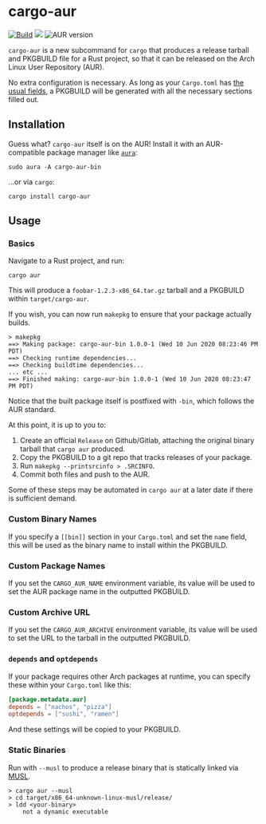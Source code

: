 # cargo-aur

[![Build](https://github.com/fosskers/cargo-aur/workflows/Build/badge.svg)][3]
[![](https://img.shields.io/crates/v/cargo-aur.svg)][4]
![AUR version][5]

`cargo-aur` is a new subcommand for `cargo` that produces a release tarball and
PKGBUILD file for a Rust project, so that it can be released on the Arch Linux
User Repository (AUR).

No extra configuration is necessary. As long as your `Cargo.toml` has [the usual
fields][0], a PKGBUILD will be generated with all the necessary sections filled
out.

## Installation

Guess what? `cargo-aur` itself is on the AUR! Install it with an AUR-compatible
package manager like [`aura`][1]:

```
sudo aura -A cargo-aur-bin
```

...or via `cargo`:

```
cargo install cargo-aur
```

## Usage

### Basics

Navigate to a Rust project, and run:

```
cargo aur
```

This will produce a `foobar-1.2.3-x86_64.tar.gz` tarball and a PKGBUILD within
`target/cargo-aur`.

If you wish, you can now run `makepkg` to ensure that your package actually builds.

```
> makepkg
==> Making package: cargo-aur-bin 1.0.0-1 (Wed 10 Jun 2020 08:23:46 PM PDT)
==> Checking runtime dependencies...
==> Checking buildtime dependencies...
... etc ...
==> Finished making: cargo-aur-bin 1.0.0-1 (Wed 10 Jun 2020 08:23:47 PM PDT)
```

Notice that the built package itself is postfixed with `-bin`, which follows the
AUR standard.

At this point, it is up to you to:

1. Create an official `Release` on Github/Gitlab, attaching the original binary
   tarball that `cargo aur` produced.
2. Copy the PKGBUILD to a git repo that tracks releases of your package.
3. Run `makepkg --printsrcinfo > .SRCINFO`.
4. Commit both files and push to the AUR.

Some of these steps may be automated in `cargo aur` at a later date if there is
sufficient demand.

### Custom Binary Names

If you specify a `[[bin]]` section in your `Cargo.toml` and set the `name`
field, this will be used as the binary name to install within the PKGBUILD.

### Custom Package Names

If you set the `CARGO_AUR_NAME` environment variable, its value will be used
to set the AUR package name in the outputted PKGBUILD.

### Custom Archive URL

If you set the `CARGO_AUR_ARCHIVE` environment variable, its value will be used
to set the URL to the tarball in the outputted PKGBUILD.

### `depends` and `optdepends`

If your package requires other Arch packages at runtime, you can specify these
within your `Cargo.toml` like this:

```toml
[package.metadata.aur]
depends = ["nachos", "pizza"]
optdepends = ["sushi", "ramen"]
```

And these settings will be copied to your PKGBUILD.

### Static Binaries

Run with `--musl` to produce a release binary that is statically linked via
[MUSL][2].

```
> cargo aur --musl
> cd target/x86_64-unknown-linux-musl/release/
> ldd <your-binary>
    not a dynamic executable
```

[0]: https://rust-lang.github.io/api-guidelines/documentation.html#c-metadata 
[1]: https://github.com/fosskers/aura
[2]: https://musl.libc.org/
[3]: https://github.com/fosskers/cargo-aur/actions
[4]: https://crates.io/crates/cargo-aur
[5]: https://img.shields.io/aur/version/cargo-aur-bin
